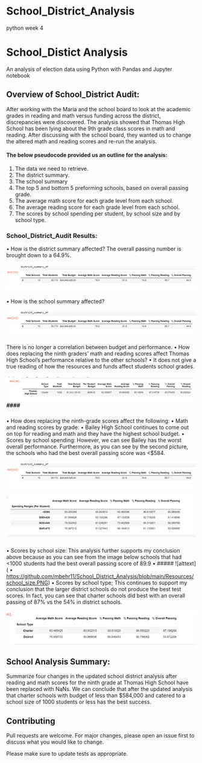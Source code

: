 # School_District_Analysis
python week 4
# School_Distict Analysis
An analysis of election data using Python with Pandas and Jupyter notebook

## Overview of School_District Audit:
After working with the Maria and the school board to look at the academic grades in reading and math versus funding across the district, discrepancies were discovered. The analysis showed that Thomas High School has been lying about the 9th grade class scores in math and reading. After discussing with the school board, they wanted us to change the altered math and reading scores and re-run the analysis.
#### The below pseudocode provided us an outline for the analysis: 

1.	The data we need to retrieve.
2.	The district summary.
3.	The school summary
4.	The top 5 and bottom 5 preforming schools, based on overall passing grade. 
5.	The average math score for each grade level from each school.
6.	The average reading score for each grade level from each school.
7.	The scores by school spending per student, by school size and by school type.

### School_District_Audit Results:

•	How is the district summary affected?
The overall passing number is brought down to a 64.9%.
##### ![alttext]( https://github.com/mbehr11/School_District_Analysis/blob/main/Resources/district%20summary.PNG) #####
•	How is the school summary affected?
##### ![alttext]( https://github.com/mbehr11/School_District_Analysis/blob/main/Resources/district%20summary.PNG) #####
There is no longer a correlation between budget and performance. 
•	How does replacing the ninth graders’ math and reading scores affect Thomas High School’s performance relative to the other schools?
•	It does not give a true reading of how the resources and funds affect students school grades. 
##### ![alttext]( https://github.com/mbehr11/School_District_Analysis/blob/main/Resources/TH-Summary.PNG)####
•	How does replacing the ninth-grade scores affect the following:
•	Math and reading scores by grade: 
•	Bailey High School continues to come out on top for reading and math and they have the highest school budget.
•	Scores by school spending: However, we can see Bailey has the worst overall performance. Furthermore, as you can see by the second picture, the schools who had the best overall passing score was <$584.
##### ![ alttext]( https://github.com/mbehr11/School_District_Analysis/blob/main/Resources/district%20summary.PNG) #####
##### ![ alttext]( https://github.com/mbehr11/School_District_Analysis/blob/main/Resources/spending_ranges.PNG) #####

•	Scores by school size: This analysis further supports my conclusion above because as you can see from the image below schools that had <1000 students had the best overall passing score of 89.9
•	##### ![alttext](
•	https://github.com/mbehr11/School_District_Analysis/blob/main/Resources/school_size.PNG)
•	Scores by school type;
This continues to support my conclusion that the larger district schools do not produce the best test scores. In fact, you can see that charter schools did best with an overall passing of 87% vs the 54% in district schools.
##### ![ alttext]( https://github.com/mbehr11/School_District_Analysis/blob/main/Resources/school_type.PNG) #####

## School Analysis Summary:
Summarize four changes in the updated school district analysis after reading and math scores for the ninth grade at Thomas High School have been replaced with NaNs.
We can conclude that after the updated analysis that charter schools with budget of less than $584,000 and catered to a school size of 1000 students or less has the best success.
## Contributing
Pull requests are welcome. For major changes, please open an issue first to discuss what you would like to change.

Please make sure to update tests as appropriate.
